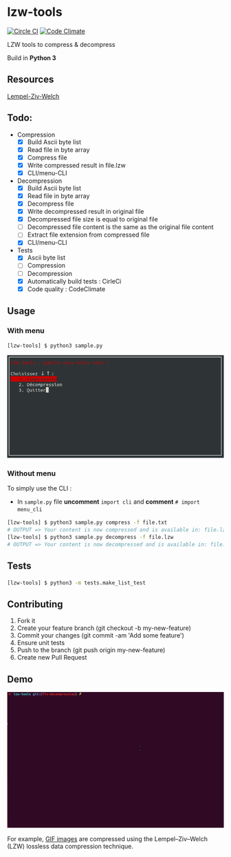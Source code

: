 # lzw-tools
[![Circle CI](https://circleci.com/gh/HugoPouliquen/lzw-tools.svg?style=shield)](https://circleci.com/gh/HugoPouliquen/lzw-tools)
[![Code Climate](https://codeclimate.com/github/HugoPouliquen/lzw-tools/badges/gpa.svg)](https://codeclimate.com/github/HugoPouliquen/lzw-tools)

LZW tools to compress &amp; decompress

Build in **Python 3**

## Resources
[Lempel-Ziv-Welch](https://fr.wikipedia.org/wiki/Lempel-Ziv-Welch)

## Todo:
- Compression
    - [x] Build Ascii byte list
    - [x] Read file in byte array
    - [x] Compress file
    - [x] Write compressed result in file.lzw
    - [x] CLI/menu-CLI
- Decompression
    - [x] Build Ascii byte list
    - [x] Read file in byte array
    - [x] Decompress file
    - [x] Write decompressed result in original file
    - [x] Decompressed file size is equal to original file
    - [ ] Decompressed file content is the same as the original file content
    - [ ] Extract file extension from compressed file
    - [x] CLI/menu-CLI
- Tests
    - [x] Ascii byte list
    - [ ] Compression
    - [ ] Decompression
    - [x] Automatically build tests : CirleCi
    - [x] Code quality : CodeClimate

## Usage

### With menu

```bash
[lzw-tools] $ python3 sample.py
```

![CLI-menu](img/menu_preview.png?raw=true)

### Without menu

To simply use the CLI :
- In `sample.py` file **uncomment**  `import cli` and  **comment** `# import menu_cli`
```bash
[lzw-tools] $ python3 sample.py compress -f file.txt
# OUTPUT => Your content is now compressed and is available in: file.lzw
[lzw-tools] $ python3 sample.py decompress -f file.lzw
# OUTPUT => Your content is now decompressed and is available in: file.txt
```

## Tests
```bash
[lzw-tools] $ python3 -m tests.make_list_test
```

## Contributing
1. Fork it
2. Create your feature branch (git checkout -b my-new-feature)
3. Commit your changes (git commit -am 'Add some feature')
4. Ensure unit tests
5. Push to the branch (git push origin my-new-feature)
6. Create new Pull Request

## Demo
![S](img/animation.gif?raw=true)

For example, [GIF images](https://en.wikipedia.org/wiki/GIF) are compressed using the Lempel–Ziv–Welch (LZW) lossless data compression technique.
